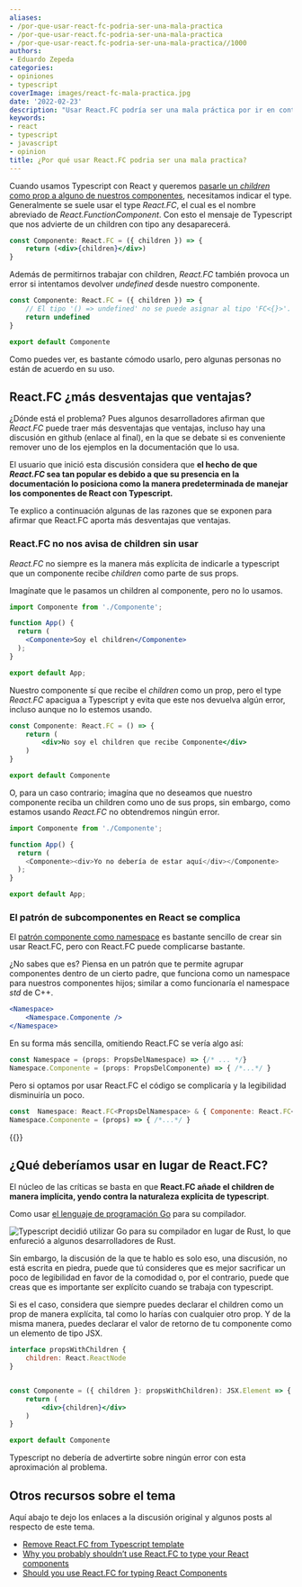 ```yaml
---
aliases:
- /por-que-usar-react-fc-podria-ser-una-mala-practica
- /por-que-usar-react.fc-podria-ser-una-mala-practica
- /por-que-usar-react.fc-podria-ser-una-mala-practica//1000
authors:
- Eduardo Zepeda
categories:
- opiniones
- typescript
coverImage: images/react-fc-mala-practica.jpg
date: '2022-02-23'
description: "Usar React.FC podría ser una mala práctica por ir en contra de la naturaleza explícita de Typescript debido a su ambigua forma de tratar con los hijos, por supuesto no es la única forma, hay mejores formas de tratar con componentes React que tienen hijos."
keywords:
- react
- typescript
- javascript
- opinion
title: ¿Por qué usar React.FC podria ser una mala practica?
---
```


Cuando usamos Typescript con React y queremos [pasarle un _children_ como prop a alguno de nuestros componentes](/es/que-tipos-o-types-usar-para-componentes-react-con-children/), necesitamos indicar el type. Generalmente se suele usar el type _React.FC_, el cual es el nombre abreviado de _React.FunctionComponent_. Con esto el mensaje de Typescript que nos advierte de un children con tipo any desaparecerá.

```jsx
const Componente: React.FC = ({ children }) => {
    return (<div>{children}</div>)
}
```

Además de permitirnos trabajar con children, _React.FC_ también provoca un error si intentamos devolver _undefined_ desde nuestro componente.

```jsx
const Componente: React.FC = ({ children }) => {
    // El tipo '() => undefined' no se puede asignar al tipo 'FC<{}>'.
    return undefined
}

export default Componente
```

Como puedes ver, es bastante cómodo usarlo, pero algunas personas no están de acuerdo en su uso.

## React.FC ¿más desventajas que ventajas?

¿Dónde está el problema? Pues algunos desarrolladores afirman que _React.FC_ puede traer más desventajas que ventajas, incluso hay una discusión en github (enlace al final), en la que se debate si es conveniente remover uno de los ejemplos en la documentación que lo usa.

El usuario que inició esta discusión considera que **el hecho de que _React.FC_ sea tan popular es debido a que su presencia en la documentación lo posiciona como la manera predeterminada de manejar los componentes de React con Typescript.**

Te explico a continuación algunas de las razones que se exponen para afirmar que React.FC aporta más desventajas que ventajas.

### React.FC no nos avisa de children sin usar

_React.FC_ no siempre es la manera más explícita de indicarle a typescript que un componente recibe _children_ como parte de sus props.

Imagínate que le pasamos un children al componente, pero no lo usamos.

```jsx
import Componente from './Componente';

function App() {
  return (
    <Componente>Soy el children</Componente>
  );
}

export default App;
```

Nuestro componente sí que recibe el _children_ como un prop, pero el type _React.FC_ apacigua a Typescript y evita que este nos devuelva algún error, incluso aunque no lo estemos usando.

```jsx
const Componente: React.FC = () => {
    return (
        <div>No soy el children que recibe Componente</div>
    )
}

export default Componente
```

O, para un caso contrario; imagína que no deseamos que nuestro componente reciba un children como uno de sus props, sin embargo, como estamos usando _React.FC_ no obtendremos ningún error.

```javascript
import Componente from './Componente';

function App() {
  return (
    <Componente><div>Yo no debería de estar aquí</div></Componente>
  );
}

export default App;
```

### El patrón de subcomponentes en React se complica

El [patrón componente como namespace](https://medium.com/@kunukn_95852/react-components-with-namespace-f3d169feaf91) es bastante sencillo de crear sin usar React.FC, pero con React.FC puede complicarse bastante.

¿No sabes que es? Piensa en un patrón que te permite agrupar componentes dentro de un cierto padre, que funciona como un namespace para nuestros componentes hijos; similar a como funcionaría el namespace _std_ de C++.

```jsx
<Namespace>
	<Namespace.Componente />
</Namespace>
```

En su forma más sencilla, omitiendo React.FC se vería algo así:

```jsx
const Namespace = (props: PropsDelNamespace) => {/* ... */}
Namespace.Componente = (props: PropsDelComponente) => { /*...*/ }
```

Pero si optamos por usar React.FC el código se complicaría y la legibilidad disminuiría un poco.

```jsx
const  Namespace: React.FC<PropsDelNamespace> & { Componente: React.FC<PropsDelComponente> } = (props) => {/* ... */ }
Namespace.Componente = (props) => { /*...*/ }
```

{{<ad>}}

## ¿Qué deberíamos usar en lugar de React.FC?

El núcleo de las críticas se basta en que **React.FC añade el children de manera implícita, yendo contra la naturaleza explícita de typescript**.

Como usar [el lenguaje de programación Go](/en/go-programming-language-introduction-to-variables-and-data-types/) para su compilador.

![Typescript decidió utilizar Go para su compilador en lugar de Rust, lo que enfureció a algunos desarrolladores de Rust.](https://res.cloudinary.com/dwrscezd2/image/upload/v1741885083/rust-meme-typescript_xa6ajl.webp "Typescript decidió utilizar Go para su compilador en lugar de Rust, lo que enfureció a algunos desarrolladores de Rust.")

Sin embargo, la discusión de la que te hablo es solo eso, una discusión, no está escrita en piedra, puede que tú consideres que es mejor sacrificar un poco de legibilidad en favor de la comodidad o, por el contrario, puede que creas que es importante ser explícito cuando se trabaja con typescript.

Si es el caso, considera que siempre puedes declarar el children como un prop de manera explícita, tal como lo harías con cualquier otro prop. Y de la misma manera, puedes declarar el valor de retorno de tu componente como un elemento de tipo JSX.

```jsx
interface propsWithChildren {
    children: React.ReactNode
}


const Componente = ({ children }: propsWithChildren): JSX.Element => {
    return (
        <div>{children}</div>
    )
}

export default Componente
```

Typescript no debería de advertirte sobre ningún error con esta aproximación al problema.

## Otros recursos sobre el tema

Aquí abajo te dejo los enlaces a la discusión original y algunos posts al respecto de este tema.

- [Remove React.FC from Typescript template](https://github.com/facebook/create-react-app/pull/8177)
- [Why you probably shouldn’t use React.FC to type your React components](https://medium.com/raccoons-group/why-you-probably-shouldnt-use-react-fc-to-type-your-react-components-37ca1243dd13)
- [Should you use React.FC for typing React Components](https://www.harrymt.com/blog/2020/05/20/react-typescript-react-fc.html)